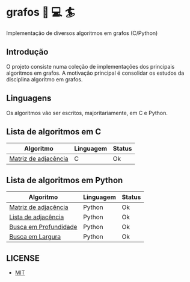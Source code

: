 # grafos :book: :computer: :surfer:

Implementação de diversos algoritmos em grafos (C/Python)

## Introdução

O projeto consiste numa coleção de implementações dos principais algoritmos em grafos. A motivação principal é consolidar os estudos da disciplina algoritmo em grafos.

## Linguagens

Os algoritmos vão ser escritos, majoritariamente, em C e Python.

## Lista de algoritmos em C

| Algoritmo                                                                                     | Linguagem | Status |
| --------------------------------------------------------------------------------------------- | --------- | ------ |
| [Matriz de adjacência](https://github.com/codeYann/grafos/blob/main/src/C/matrizAdjacencia.c) | C         | Ok     |

## Lista de algoritmos em Python

| Algoritmo                                                                                           | Linguagem | Status |
| --------------------------------------------------------------------------------------------------- | --------- | ------ |
| [Matriz de adjacência](https://github.com/codeYann/grafos/blob/main/src/Python/matrizAdjacencia.py) | Python    | Ok     |
| [Lista de adjacência](https://github.com/codeYann/grafos/blob/main/src/Python/listaAdjacencia.py)   | Python    | Ok     |
| [Busca em Profundidade](https://github.com/codeYann/grafos/blob/main/src/Python/DFS.py)             | Python    | Ok     |
| [Busca em Largura](https://github.com/codeYann/grafos/blob/main/src/Python/BFS.py)                  | Python    | Ok     |

## LICENSE

- [MIT](https://mit-license.org/)

